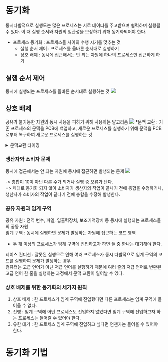 # 동기화

동시다발적으로 실행도는 많은 프로세스는 서로 데이터를 주고받으며 협력하며 실행될 수 있다. 이 때 실행 순서와 자원의 일관성을 보장하기 위해 동기화되어야 한다.

-   프로세스 동기화 : 프로세스들 사이의 수행 시기를 맞추는 것
    -   실행 순서 제어 : 프로세스를 올바른 순서대로 실행하기
    -   상호 배제 : 동시에 접근해서는 안 되는 자원에 하나의 프로세스만 접근하게 하기

## 실행 순서 제어

동시에 실행되는 프로세스를 올바른 순서대로 실행하는 것
<img src="https://img1.daumcdn.net/thumb/R1280x0/?scode=mtistory2&fname=https%3A%2F%2Fblog.kakaocdn.net%2Fdn%2FllnZb%2FbtsCtHoy0t9%2FEluRngPkzW4DGIDFK2kSIK%2Fimg.jpg">
## 상호 배제

공유가 불가능한 자원의 동시 사용을 피하기 위해 사용하는 알고리즘
<img src="https://img1.daumcdn.net/thumb/R1280x0/?scode=mtistory2&fname=https%3A%2F%2Fblog.kakaocdn.net%2Fdn%2FcqTlKv%2FbtsCo6RaJL2%2Fs2ku88H0C7ELlT2IIySGkk%2Fimg.jpg">
*문맥 교환 : 기존 프로세스의 문맥을 PCB에 백업하고, 새로운 프로세스를 실행하기 위해 문맥을 PCB로부터 복구하여 새로운 프로세스를 실행하는 것
<details>
<summary>문맥교환 타이밍</summary>
<div markdown="1">
값을 저장한 후 일어나야 할 것 같은데 그 전에 실행되는 이유가 뭐야?"입니다. 문맥 교환(context switching)이란 멀티태스킹 운영 시스템에서 CPU가 한 작업에서 다른 작업으로 전환할 때 발생하는 과정을 말합니다.

문맥 교환이 값을 저장한 후에 일어나야 하는 것이 일반적인데, 만약 그 전에 실행되고 있다면, 여러 가능한 이유가 있을 수 있습니다. 예를 들어, 시스템의 인터럽트 처리, 우선 순위 변경, 자원의 부족 또는 오류 등으로 인해 문맥 교환이 더 일찍 발생할 수 있습니다. 이는 특정 작업의 실행 중에 긴급하게 처리해야 하는 다른 작업이 발생했을 때 일어날 수 있습니다.

또 다른 가능성은 프로그램의 로직이나 시스템의 스케줄링 알고리즘에 따라서 문맥 교환의 시점이 조정되었을 수 있습니다. 예를 들어, 고정 우선 순위 스케줄링에서는 더 높은 우선 순위를 가진 프로세스가 준비 상태가 되면 즉시 CPU를 점유할 수 있습니다.

더 구체적인 분석을 위해서는 해당 시스템의 스케줄링 정책과 프로그램의 코드, 현재의 작업 상태 등을 확인해야 할 것입니다.
</div>
</details>

### 생산자와 소비자 문제

동시에 접근해서는 안 되는 자원에 동시에 접근하면 발생되는 문제
<img src="https://img1.daumcdn.net/thumb/R1280x0/?scode=mtistory2&fname=https%3A%2F%2Fblog.kakaocdn.net%2Fdn%2Fbx1Ptk%2FbtsCo40aMfu%2FDC3MlvE5jOLqaL3R0Nqexk%2Fimg.png">

-> 총합이 10이 아닌 다른 수가 되거나 실행 중 오류가 난다.  
=> 제대로 동기화 되지 않아 소비자가 생산자의 작업이 끝나기 전에 총합을 수정하거나, 생산자가 소비자의 작업이 끝나기 전에 총합을 수정해 발생한다.

### 공유 자원과 임계 구역

공유 자원 : 전역 변수, 파일, 입출력장치, 보조기억장치 등 동시에 실행되는 프로세스들의 공동 자원  
임계 구역 : 동시에 실행하면 문제가 발생하는 자원에 접근하는 코드 영역

-   두 개 이상의 프로세스가 임계 구역에 진입하고자 하면 둘 중 한나는 대기해야 한다.

레이스 컨디션 : 잘못된 실행으로 인해 여러 프로세스가 동시 다발적으로 임계 구역의 코드를 실행하여 문제가 발생하는 경우  
컴퓨터는 고급 언어가 아닌 저급 언어를 실행하기 때문에 여러 줄의 저급 언어로 변환된 고급 언어 한 줄을 실행하는 과정에서 문맥 교환이 일어날 수 있다.

### 상호 배제를 위한 동기화의 세가지 원칙

1.  상호 배제 : 한 프로세스가 임계 구역에 진입했다면 다른 프로세스는 임계 구역에 들어올 수 없다.
2.  진행 : 임계 구역에 어떤 프로세스도 진입하지 않았다면 임계 구역에 진입하고자 하는 프로세스는 들어갈 수 있어야 한다.
3.  유한 대기 : 한 프로세스 임계 구역에 진입하고 싶다면 언젠가는 들어올 수 있어야 한다.

# 동기화 기법